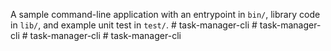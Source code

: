 A sample command-line application with an entrypoint in `bin/`, library code
in `lib/`, and example unit test in `test/`.
#   t a s k - m a n a g e r - c l i  
 #   t a s k - m a n a g e r - c l i  
 #   t a s k - m a n a g e r - c l i  
 #   t a s k - m a n a g e r - c l i  
 